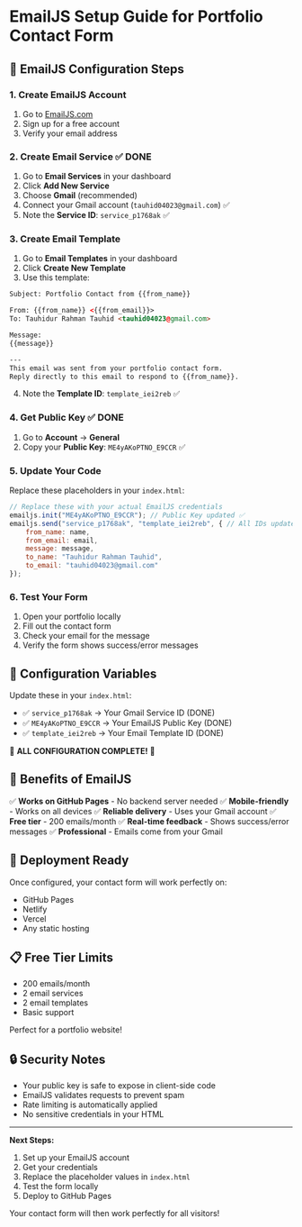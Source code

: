 # EmailJS Setup Guide for Portfolio Contact Form

## 📧 EmailJS Configuration Steps

### 1. Create EmailJS Account
1. Go to [EmailJS.com](https://www.emailjs.com)
2. Sign up for a free account
3. Verify your email address

### 2. Create Email Service ✅ DONE
1. Go to **Email Services** in your dashboard
2. Click **Add New Service**
3. Choose **Gmail** (recommended)
4. Connect your Gmail account (`tauhid04023@gmail.com`) ✅
5. Note the **Service ID**: `service_p1768ak` ✅

### 3. Create Email Template
1. Go to **Email Templates** in your dashboard
2. Click **Create New Template**
3. Use this template:

```html
Subject: Portfolio Contact from {{from_name}}

From: {{from_name}} <{{from_email}}>
To: Tauhidur Rahman Tauhid <tauhid04023@gmail.com>

Message:
{{message}}

---
This email was sent from your portfolio contact form.
Reply directly to this email to respond to {{from_name}}.
```

4. Note the **Template ID**: `template_iei2reb` ✅

### 4. Get Public Key ✅ DONE
1. Go to **Account** → **General**
2. Copy your **Public Key**: `ME4yAKoPTNO_E9CCR` ✅

### 5. Update Your Code
Replace these placeholders in your `index.html`:

```javascript
// Replace these with your actual EmailJS credentials
emailjs.init("ME4yAKoPTNO_E9CCR"); // Public Key updated ✅
emailjs.send("service_p1768ak", "template_iei2reb", { // All IDs updated ✅
    from_name: name,
    from_email: email,
    message: message,
    to_name: "Tauhidur Rahman Tauhid",
    to_email: "tauhid04023@gmail.com"
});
```

### 6. Test Your Form
1. Open your portfolio locally
2. Fill out the contact form
3. Check your email for the message
4. Verify the form shows success/error messages

## 🔧 Configuration Variables

Update these in your `index.html`:

- ✅ `service_p1768ak` → Your Gmail Service ID (DONE)
- ✅ `ME4yAKoPTNO_E9CCR` → Your EmailJS Public Key (DONE)
- ✅ `template_iei2reb` → Your Email Template ID (DONE)

🎉 **ALL CONFIGURATION COMPLETE!** 🎉

## 📱 Benefits of EmailJS

✅ **Works on GitHub Pages** - No backend server needed
✅ **Mobile-friendly** - Works on all devices
✅ **Reliable delivery** - Uses your Gmail account
✅ **Free tier** - 200 emails/month
✅ **Real-time feedback** - Shows success/error messages
✅ **Professional** - Emails come from your Gmail

## 🚀 Deployment Ready

Once configured, your contact form will work perfectly on:
- GitHub Pages
- Netlify
- Vercel
- Any static hosting

## 📋 Free Tier Limits

- 200 emails/month
- 2 email services
- 2 email templates
- Basic support

Perfect for a portfolio website!

## 🔒 Security Notes

- Your public key is safe to expose in client-side code
- EmailJS validates requests to prevent spam
- Rate limiting is automatically applied
- No sensitive credentials in your HTML

---

**Next Steps:**
1. Set up your EmailJS account
2. Get your credentials
3. Replace the placeholder values in `index.html`
4. Test the form locally
5. Deploy to GitHub Pages

Your contact form will then work perfectly for all visitors!
